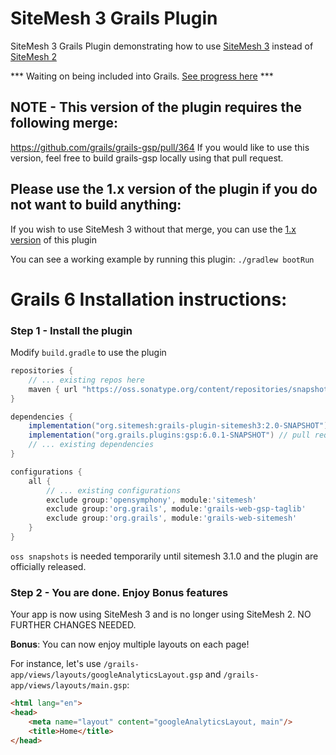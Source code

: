 # SiteMesh 3 Grails Plugin
SiteMesh 3 Grails Plugin demonstrating how to use [SiteMesh 3](https://github.com/sitemesh/sitemesh3) instead of [SiteMesh 2](https://github.com/sitemesh/sitemesh2)

*** Waiting on being included into Grails. [See progress here](https://github.com/grails/grails-core/issues/13058) ***

## NOTE - This version of the plugin requires the following merge:
https://github.com/grails/grails-gsp/pull/364
If you would like to use this version, feel free to build grails-gsp locally using that pull request.

## Please use the 1.x version of the plugin if you do not want to build anything:

If you wish to use SiteMesh 3 without that merge, you can use the [1.x version](https://github.com/codeconsole/grails-sitemesh3/tree/1.x) of this plugin

You can see a working example by running this plugin:
```./gradlew bootRun```

# Grails 6 Installation instructions:

### Step 1 - Install the plugin 

Modify `build.gradle` to use the plugin
```groovy
repositories {
    // ... existing repos here
    maven { url "https://oss.sonatype.org/content/repositories/snapshots/" }
}

dependencies {
    implementation("org.sitemesh:grails-plugin-sitemesh3:2.0-SNAPSHOT")
    implementation("org.grails.plugins:gsp:6.0.1-SNAPSHOT") // pull request grails-gsp#366 is needed
    // ... existing dependencies
}

configurations {
    all {
        // ... existing configurations
        exclude group:'opensymphony', module:'sitemesh'
        exclude group:'org.grails', module:'grails-web-gsp-taglib'
        exclude group:'org.grails', module:'grails-web-sitemesh'
    }
}
```
`oss snapshots` is needed temporarily until sitemesh 3.1.0 and the plugin are officially released.

### Step 2 -  You are done. Enjoy Bonus features
Your app is now using SiteMesh 3 and is no longer using SiteMesh 2. NO FURTHER CHANGES NEEDED.

**Bonus**: You can now enjoy multiple layouts on each page!


For instance, let's use `/grails-app/views/layouts/googleAnalyticsLayout.gsp` and `/grails-app/views/layouts/main.gsp`:

```html
<html lang="en">
<head>
    <meta name="layout" content="googleAnalyticsLayout, main"/>
    <title>Home</title>
</head>
```
